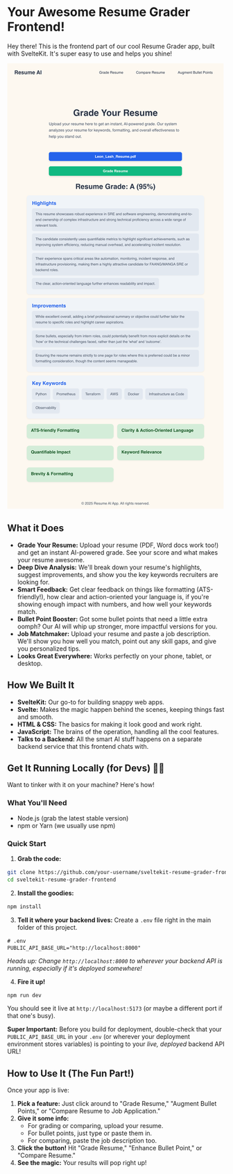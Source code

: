 # Your Awesome Resume Grader Frontend!

Hey there! This is the frontend part of our cool Resume Grader app, built with SvelteKit. It's super easy to use and helps you shine!

![Screenshot of website](./images/website.png)

## What it Does 

- **Grade Your Resume:** Upload your resume (PDF, Word docs work too!) and get an instant AI-powered grade. See your score and what makes your resume awesome.
- **Deep Dive Analysis:** We'll break down your resume's highlights, suggest improvements, and show you the key keywords recruiters are looking for.
- **Smart Feedback:** Get clear feedback on things like formatting (ATS-friendly!), how clear and action-oriented your language is, if you're showing enough impact with numbers, and how well your keywords match.
- **Bullet Point Booster:** Got some bullet points that need a little extra oomph? Our AI will whip up stronger, more impactful versions for you.
- **Job Matchmaker:** Upload your resume and paste a job description. We'll show you how well you match, point out any skill gaps, and give you personalized tips.
- **Looks Great Everywhere:** Works perfectly on your phone, tablet, or desktop.

## How We Built It 

- **SvelteKit:** Our go-to for building snappy web apps.
- **Svelte:** Makes the magic happen behind the scenes, keeping things fast and smooth.
- **HTML & CSS:** The basics for making it look good and work right.
- **JavaScript:** The brains of the operation, handling all the cool features.
- **Talks to a Backend:** All the smart AI stuff happens on a separate backend service that this frontend chats with.

## Get It Running Locally (for Devs) 🧑‍💻

Want to tinker with it on your machine? Here's how!

### What You'll Need

- Node.js (grab the latest stable version)
- npm or Yarn (we usually use npm)

### Quick Start

1. **Grab the code:**

```bash
git clone https://github.com/your-username/sveltekit-resume-grader-frontend.git
cd sveltekit-resume-grader-frontend
```

2. **Install the goodies:**

```bash
npm install
```

3. **Tell it where your backend lives:** Create a `.env` file right in the main folder of this project.

```env
# .env
PUBLIC_API_BASE_URL="http://localhost:8000"
```

_Heads up: Change `http://localhost:8000` to wherever your backend API is running, especially if it's deployed somewhere!_

4. **Fire it up!**

```bash
npm run dev
```

You should see it live at `http://localhost:5173` (or maybe a different port if that one's busy).

**Super Important:** Before you build for deployment, double-check that your `PUBLIC_API_BASE_URL` in your `.env` (or wherever your deployment environment stores variables) is pointing to your _live, deployed_ backend API URL!

## How to Use It (The Fun Part!) 

Once your app is live:

1. **Pick a feature:** Just click around to "Grade Resume," "Augment Bullet Points," or "Compare Resume to Job Application."
2. **Give it some info:**
   - For grading or comparing, upload your resume.
   - For bullet points, just type or paste them in.
   - For comparing, paste the job description too.
3. **Click the button!** Hit "Grade Resume," "Enhance Bullet Point," or "Compare Resume."
4. **See the magic:** Your results will pop right up!

